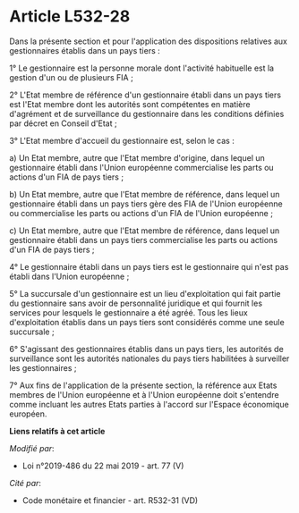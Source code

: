 # Article L532-28

Dans la présente section et pour l'application des dispositions relatives aux gestionnaires établis dans un pays tiers :

1° Le gestionnaire est la personne morale dont l'activité habituelle est la gestion d'un ou de plusieurs FIA ;

2° L'Etat membre de référence d'un gestionnaire établi dans un pays tiers est l'Etat membre dont les autorités sont
compétentes en matière d'agrément et de surveillance du gestionnaire dans les conditions définies par décret en Conseil
d'Etat ;

3° L'Etat membre d'accueil du gestionnaire est, selon le cas :

a) Un Etat membre, autre que l'Etat membre d'origine, dans lequel un gestionnaire établi dans l'Union européenne
commercialise les parts ou actions d'un FIA de pays tiers ;

b) Un Etat membre, autre que l'Etat membre de référence, dans lequel un gestionnaire établi dans un pays tiers gère des FIA
de l'Union européenne ou commercialise les parts ou actions d'un FIA de l'Union européenne ;

c) Un Etat membre, autre que l'Etat membre de référence, dans lequel un gestionnaire établi dans un pays tiers commercialise
les parts ou actions d'un FIA de pays tiers ;

4° Le gestionnaire établi dans un pays tiers est le gestionnaire qui n'est pas établi dans l'Union européenne ;

5° La succursale d'un gestionnaire est un lieu d'exploitation qui fait partie du gestionnaire sans avoir de personnalité
juridique et qui fournit les services pour lesquels le gestionnaire a été agréé. Tous les lieux d'exploitation établis dans
un pays tiers sont considérés comme une seule succursale ;

6° S'agissant des gestionnaires établis dans un pays tiers, les autorités de surveillance sont les autorités nationales du
pays tiers habilitées à surveiller les gestionnaires ;

7° Aux fins de l'application de la présente section, la référence aux Etats membres de l'Union européenne et à l'Union
européenne doit s'entendre comme incluant les autres Etats parties à l'accord sur l'Espace économique européen.

**Liens relatifs à cet article**

_Modifié par_:

  - Loi n°2019-486 du 22 mai 2019 - art. 77 (V)

_Cité par_:

  - Code monétaire et financier - art. R532-31 (VD)
